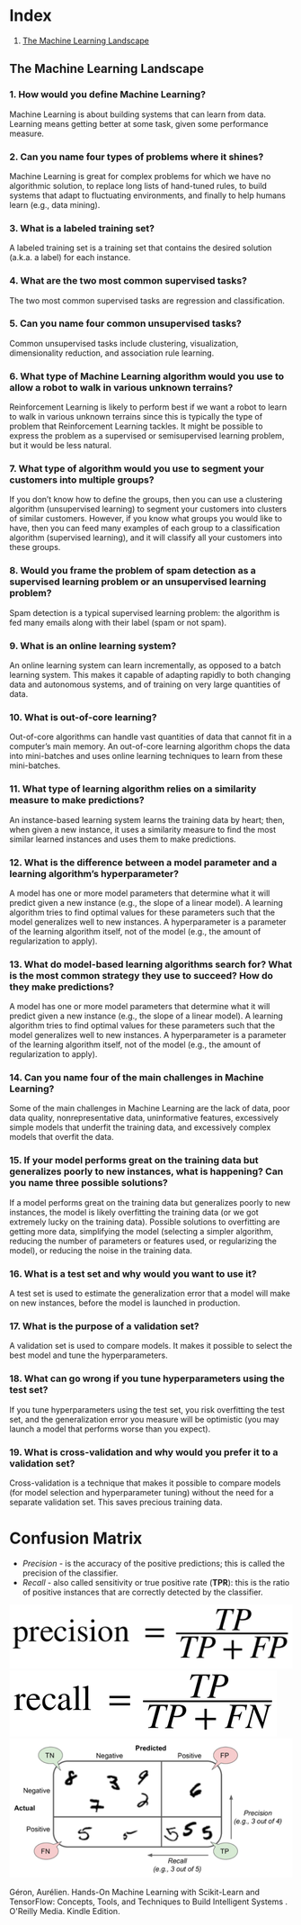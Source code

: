# Index

1. [The Machine Learning Landscape](#the-machine-learning-landscape)


## The Machine Learning Landscape

### 1. How would you define Machine Learning?
Machine Learning is about building systems that can learn from data. Learning means getting better at some task, given some performance measure.

### 2. Can you name four types of problems where it shines?
Machine Learning is great for complex problems for which we have no algorithmic solution, to replace long lists of hand-tuned rules, to build systems that adapt to fluctuating environments, and finally to help humans learn (e.g., data mining).

### 3. What is a labeled training set?
A labeled training set is a training set that contains the desired solution (a.k.a. a label) for each instance.

### 4. What are the two most common supervised tasks?
The two most common supervised tasks are regression and classification.

### 5. Can you name four common unsupervised tasks?
Common unsupervised tasks include clustering, visualization, dimensionality reduction, and association rule learning.

### 6. What type of Machine Learning algorithm would you use to allow a robot to walk in various unknown terrains?
Reinforcement Learning is likely to perform best if we want a robot to learn to walk in various unknown terrains since this is typically the type of problem that Reinforcement Learning tackles. It might be possible to express the problem as a supervised or semisupervised learning problem, but it would be less natural.

### 7. What type of algorithm would you use to segment your customers into multiple groups?
If you don’t know how to define the groups, then you can use a clustering algorithm (unsupervised learning) to segment your customers into clusters of similar customers. However, if you know what groups you would like to have, then you can feed many examples of each group to a classification algorithm (supervised learning), and it will classify all your customers into these groups.

### 8. Would you frame the problem of spam detection as a supervised learning problem or an unsupervised learning problem?
Spam detection is a typical supervised learning problem: the algorithm is fed many emails along with their label (spam or not spam).

### 9. What is an online learning system?
An online learning system can learn incrementally, as opposed to a batch learning system. This makes it capable of adapting rapidly to both changing data and autonomous systems, and of training on very large quantities of data.

### 10. What is out-of-core learning?
Out-of-core algorithms can handle vast quantities of data that cannot fit in a computer’s main memory. An out-of-core learning algorithm chops the data into mini-batches and uses online learning techniques to learn from these mini-batches.

### 11. What type of learning algorithm relies on a similarity measure to make predictions?
An instance-based learning system learns the training data by heart; then, when given a new instance, it uses a similarity measure to find the most similar learned instances and uses them to make predictions.

### 12. What is the difference between a model parameter and a learning algorithm’s hyperparameter?
A model has one or more model parameters that determine what it will predict given a new instance (e.g., the slope of a linear model). A learning algorithm tries to find optimal values for these parameters such that the model generalizes well to new instances. A hyperparameter is a parameter of the learning algorithm itself, not of the model (e.g., the amount of regularization to apply).

### 13. What do model-based learning algorithms search for? What is the most common strategy they use to succeed? How do they make predictions?
A model has one or more model parameters that determine what it will predict given a new instance (e.g., the slope of a linear model). A learning algorithm tries to find optimal values for these parameters such that the model generalizes well to new instances. A hyperparameter is a parameter of the learning algorithm itself, not of the model (e.g., the amount of regularization to apply).

### 14. Can you name four of the main challenges in Machine Learning?
Some of the main challenges in Machine Learning are the lack of data, poor data quality, nonrepresentative data, uninformative features, excessively simple models that underfit the training data, and excessively complex models that overfit the data.

### 15. If your model performs great on the training data but generalizes poorly to new instances, what is happening? Can you name three possible solutions?
If a model performs great on the training data but generalizes poorly to new instances, the model is likely overfitting the training data (or we got extremely lucky on the training data). Possible solutions to overfitting are getting more data, simplifying the model (selecting a simpler algorithm, reducing the number of parameters or features used, or regularizing the model), or reducing the noise in the training data.

### 16. What is a test set and why would you want to use it?
A test set is used to estimate the generalization error that a model will make on new instances, before the model is launched in production.

### 17. What is the purpose of a validation set?
A validation set is used to compare models. It makes it possible to select the best model and tune the hyperparameters.

### 18. What can go wrong if you tune hyperparameters using the test set?
If you tune hyperparameters using the test set, you risk overfitting the test set, and the generalization error you measure will be optimistic (you may launch a model that performs worse than you expect).

### 19. What is cross-validation and why would you prefer it to a validation set?
Cross-validation is a technique that makes it possible to compare models (for model selection and hyperparameter tuning) without the need for a separate validation set. This saves precious training data.

# Confusion Matrix

- *Precision* - is the accuracy of the positive predictions; this is called the precision of the classifier.
- *Recall* - also called sensitivity or true positive rate (**TPR**): this is the ratio of positive instances that are correctly detected by the classifier.

<img src="./images/classification/precision.png">
<img src="./images/classification/recall.png">
<img src="./images/classification/confusion-matrix.png">


Géron, Aurélien. Hands-On Machine Learning with Scikit-Learn and TensorFlow: Concepts, Tools, and Techniques to Build Intelligent Systems . O'Reilly Media. Kindle Edition. 

